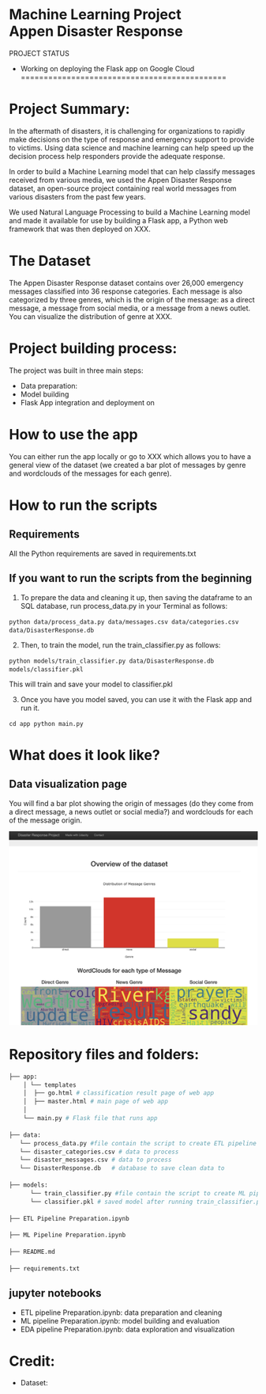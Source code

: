Machine Learning Project\
Appen Disaster Response
=============================================
PROJECT STATUS
- Working on deploying the Flask app on Google Cloud
=============================================
# Project Summary: 
In the aftermath of disasters, it is challenging for organizations to rapidly make decisions on the type of response and emergency support to provide to victims. Using data science and machine learning can help speed up the decision process help responders provide the adequate response. 

In order to build a Machine Learning model that can help classify messages received from various media, we used the Appen Disaster Response dataset, an open-source project containing real world messages from various disasters from the past few years.

We used Natural Language Processing to build a Machine Learning model and made it available for use by building a Flask app, a Python web framework that was then deployed on XXX.

# The Dataset

The Appen Disaster Response dataset contains over 26,000 emergency messages classified into 36 response categories. Each message is also categorized by three genres, which is the origin of the message: as a direct message, a message from social media, or a message from a news outlet. You can visualize the distribution of genre at XXX.

# Project building process:

The project was built in three main steps:
- Data preparation: 
- Model building
- Flask App integration and deployment on 


# How to use the app
You can either run the app locally or go to XXX which allows you to have a general view of the dataset (we created a bar plot of messages by genre and wordclouds of the messages for each genre).


# How to run the scripts 
## Requirements
All the Python requirements are saved in requirements.txt

## If you want to run the scripts from the beginning
1. To prepare the data and cleaning it up, then saving the dataframe to an SQL database, run process_data.py in your Terminal as follows:
   
`python data/process_data.py data/messages.csv data/categories.csv data/DisasterResponse.db`

2. Then, to train the model, run the train_classifier.py as follows:

`python models/train_classifier.py data/DisasterResponse.db models/classifier.pkl`

This will train and save your model to classifier.pkl

3. Once you have you model saved, you can use it with the Flask app and run it.

`cd app
python main.py`


# What does it look like?
## Data visualization page
You will find a bar plot showing the origin of messages (do they come from a direct message, a news outlet or social media?) and wordclouds for each of the message origin.

![](https://github.com/thecochenille/ML_AppenDisaster/blob/8393bd4b12586c65d68ab5b4858e5012fc316c8a/ScreenShot1.png)


# Repository files and folders:
```bash
├── app:
    │ └── templates
    │  ├── go.html # classification result page of web app
    │  ├── master.html # main page of web app
    │  
    └── main.py # Flask file that runs app

├── data:
   └── process_data.py #file contain the script to create ETL pipeline 
   └── disaster_categories.csv # data to process
   └── disaster_messages.csv # data to process 
   └── DisasterResponse.db   # database to save clean data to

├── models:
      └── train_classifier.py #file contain the script to create ML pipeline
	  └── classifier.pkl # saved model after running train_classifier.py

├── ETL Pipeline Preparation.ipynb

├── ML Pipeline Preparation.ipynb

├── README.md

├── requirements.txt

```



## jupyter notebooks
- ETL pipeline Preparation.ipynb: data preparation and cleaning
- ML pipeline Preparation.ipynb: model building and evaluation
- EDA pipeline Preparation.ipynb: data exploration and visualization




# Credit: 
- Dataset:


